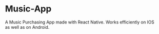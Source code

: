 # Music-App
A Music Purchasing App made with React Native.
Works efficiently on IOS as well as on Android.
